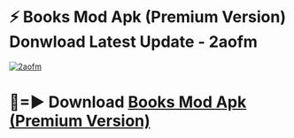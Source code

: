 # ⚡ Books Mod Apk (Premium Version) Donwload Latest Update - 2aofm

[![2aofm](https://github.com/user-attachments/assets/df187364-c321-4eb0-9c86-6135e8baccc4)](https://modyolo.store?title=Books+Mod+Apk)

# 🔴=► Download [Books Mod Apk (Premium Version)](https://modyolo.store?title=Books+Mod+Apk)